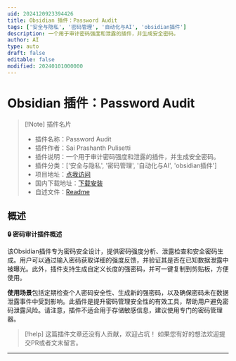 ```yaml
---
uid: 2024120923394426
title: Obsidian 插件：Password Audit
tags: ['安全与隐私', '密码管理', '自动化与AI', 'obsidian插件']
description: 一个用于审计密码强度和泄露的插件，并生成安全密码。
author: AI
type: auto
draft: false
editable: false
modified: 20240101000000
---
```


# Obsidian 插件：Password Audit

> [!Note] 插件名片
> - 插件名称：Password Audit
> - 插件作者：Sai Prashanth Pulisetti
> - 插件说明：一个用于审计密码强度和泄露的插件，并生成安全密码。
> - 插件分类：['安全与隐私', '密码管理', '自动化与AI', 'obsidian插件']
> - 项目地址：[点我访问](https://github.com/prashanthpulisetti/password-audit)
> - 国内下载地址：[下载安装](https://pkmer.cn/products/plugin/pluginMarket/?password-audit)
> - 自述文件：[Readme](https://ghproxy.net/https://raw.githubusercontent.com/prashanthpulisetti/password-audit/master/README.md)



## 概述

**🔒 密码审计插件概述**

该Obsidian插件专为密码安全设计，提供密码强度分析、泄露检查和安全密码生成。用户可以通过输入密码获取详细的强度反馈，并验证其是否在已知数据泄露中被曝光。此外，插件支持生成自定义长度的强密码，并可一键复制到剪贴板，方便使用。

**使用场景**包括定期检查个人密码安全性、生成新的强密码，以及确保密码未在数据泄露事件中受到影响。此插件是提升密码管理安全性的有效工具，帮助用户避免密码泄露风险。请注意，插件不适合用于存储敏感信息，建议使用专门的密码管理器。


> [!help] 
> 这篇插件文章还没有人贡献，欢迎占坑！
> 如果您有好的想法欢迎提交PR或者文末留言。
> 

---



